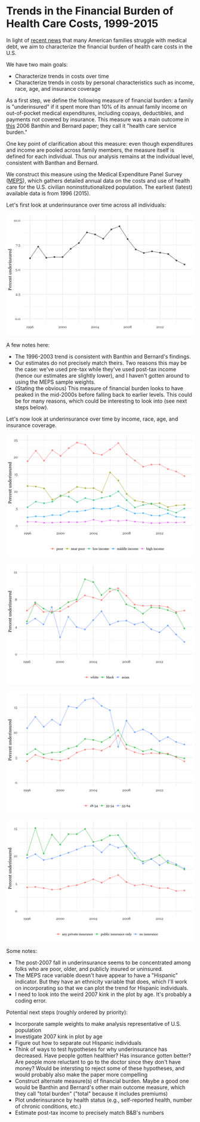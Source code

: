 # Trends in the Financial Burden of Health Care Costs, 1999-2015

In light of [recent news](https://www.kff.org/health-costs/report/the-burden-of-medical-debt-results-from-the-kaiser-family-foundationnew-york-times-medical-bills-survey/) that many American families struggle with medical debt, we aim to characterize the financial burden of health care costs in the U.S.

We have two main goals:
- Characterize trends in costs over time
- Characterize trends in costs by personal characteristics such as income, race, age, and insurance coverage

As a first step, we define the following measure of financial burden: a family is "underinsured" if it spent more than 10% of its annual family income on out-of-pocket medical expenditures, including copays, deductibles, and payments not covered by insurance. This measure was a main outcome in [this](https://jamanetwork.com/journals/jama/fullarticle/204529) 2006 Banthin and Bernard paper; they call it "health care service burden."

One key point of clarification about this measure: even though expenditures and income are pooled across family members, the measure itself is defined for each individual.  Thus our analysis remains at the individual level, consistent with Banthan and Bernard.

We construct this measure using the Medical Expenditure Panel Survey ([MEPS](https://meps.ahrq.gov/mepsweb/)), which gathers detailed annual data on the costs and use of health care for the U.S. civilian noninstitutionalized population. The earliest (latest) available data is from 1996 (2015).

Let's first look at underinsurance over time across all individuals:

![Image](https://raw.githubusercontent.com/kdanesh/medexp/gh-pages/output/ui.png)

A few notes here:
- The 1996-2003 trend is consistent with Banthin and Bernard's findings.
- Our estimates do not precisely match theirs.  Two reasons this may be the case: we've used pre-tax while they've used post-tax income (hence our estimates are slightly lower), and I haven't gotten around to using the MEPS sample weights. 
- (Stating the obvious) This measure of financial burden looks to have peaked in the mid-2000s before falling back to earlier levels. This could be for many reasons, which could be interesting to look into (see next steps below).

Let's now look at underinsurance over time by income, race, age, and insurance coverage.

![Image](https://raw.githubusercontent.com/kdanesh/medexp/gh-pages/output/ui_pov.png)

![Image](https://raw.githubusercontent.com/kdanesh/medexp/gh-pages/output/ui_race.png)

![Image](https://raw.githubusercontent.com/kdanesh/medexp/gh-pages/output/ui_age.png)

![Image](https://raw.githubusercontent.com/kdanesh/medexp/gh-pages/output/ui_ins.png)

Some notes:
- The post-2007 fall in underinsurance seems to be concentrated among folks who are poor, older, and publicly insured or uninsured.
- The MEPS race variable doesn't have appear to have a "Hispanic" indicator. But they have an ethnicity variable that does, which I'll work on incorporating so that we can plot the trend for Hispanic individuals.
- I need to look into the weird 2007 kink in the plot by age. It's probably a coding error.

Potential next steps (roughly ordered by priority):
- Incorporate sample weights to make analysis representative of U.S. population
- Investigate 2007 kink in plot by age
- Figure out how to separate out Hispanic individuals
- Think of ways to test hypotheses for why underinsurance has decreased. Have people gotten healthier? Has insurance gotten better? Are people more reluctant to go to the doctor since they don't have money? Would be intersting to reject some of these hypotheses, and would probably also make the paper more compelling
- Construct alternate measure(s) of financial burden. Maybe a good one would be Banthin and Bernard's other main outcome measure, which they call "total burden" ("total" because it includes premiums)
- Plot underinsurance by health status (e.g., self-reported health, number of chronic conditions, etc.)
- Estimate post-tax income to precisely match B&B's numbers


